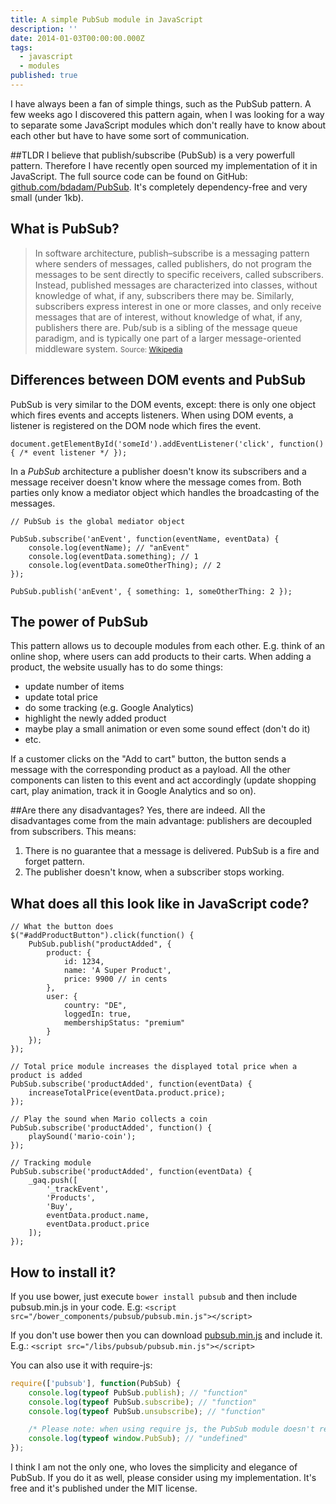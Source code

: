 ```yaml
---
title: A simple PubSub module in JavaScript
description: ''
date: 2014-01-03T00:00:00.000Z
tags:
  - javascript
  - modules
published: true
---
```


I have always been a fan of simple things, such as the PubSub pattern. A few weeks ago I discovered this pattern again, when I was looking for a way to separate some JavaScript modules which don't really have to know about each other but have to have some sort of communication.

<!-- readmore -->

##TLDR
I believe that publish/subscribe (PubSub) is a very powerfull pattern. Therefore I have recently open sourced my implementation of it in JavaScript. The full source code can be found on GitHub: <a href="https://github.com/bdadam/PubSub" rel="external,nofollow">github.com/bdadam/PubSub</a>.
It's completely dependency-free and very small (under 1kb).

## What is PubSub?
>In software architecture, publish–subscribe is a messaging pattern where senders of messages, called publishers, do not program the messages to be sent directly to specific receivers, called subscribers. Instead, published messages are characterized into classes, without knowledge of what, if any, subscribers there may be. Similarly, subscribers express interest in one or more classes, and only receive messages that are of interest, without knowledge of what, if any, publishers there are.
Pub/sub is a sibling of the message queue paradigm, and is typically one part of a larger message-oriented middleware system.
<small>Source: [Wikipedia](http://en.wikipedia.org/wiki/Publish%E2%80%93subscribe_pattern)</small>

## Differences between DOM events and PubSub
PubSub is very similar to the DOM events, except: there is only one object which fires events and accepts listeners.
When using DOM events, a listener is registered on the DOM node which fires the event.
<pre class="prettyprint lang-js"><code>document.getElementById('someId').addEventListener('click', function() { /* event listener */ });
</code></pre>

In a *PubSub* architecture a publisher doesn't know its subscribers and a message receiver doesn't know where the message comes from. Both parties only know a mediator object which handles the broadcasting of the messages.

<pre class="prettyprint lang-js"><code>// PubSub is the global mediator object

PubSub.subscribe('anEvent', function(eventName, eventData) {
    console.log(eventName); // "anEvent"
    console.log(eventData.something); // 1
    console.log(eventData.someOtherThing); // 2
});

PubSub.publish('anEvent', { something: 1, someOtherThing: 2 });
</code></pre>

## The power of PubSub
This pattern allows us to decouple modules from each other. E.g. think of an online shop, where users can add products to their carts. When adding a product, the website usually has to do some things:

+ update number of items
+ update total price
+ do some tracking (e.g. Google Analytics)
+ highlight the newly added product
+ maybe play a small animation or even some sound effect (don't do it)
+ etc.

If a customer clicks on the "Add to cart" button, the button sends a message with the corresponding product as a payload. All the other components can listen to this event and act accordingly (update shopping cart, play animation, track it in Google Analytics and so on).

##Are there any disadvantages?
Yes, there are indeed. All the disadvantages come from the main advantage: publishers are decoupled from subscribers. This means:
1. There is no guarantee that a message is delivered. PubSub is a fire and forget pattern.
2. The publisher doesn't know, when a subscriber stops working.

## What does all this look like in JavaScript code?

<pre class="prettyprint lang-js"><code >// What the button does
$("#addProductButton").click(function() {
    PubSub.publish("productAdded", {
        product: {
            id: 1234,
            name: 'A Super Product',
            price: 9900 // in cents
        },
        user: {
            country: "DE",
            loggedIn: true,
            membershipStatus: "premium"
        }
    });
});

// Total price module increases the displayed total price when a product is added
PubSub.subscribe('productAdded', function(eventData) {
    increaseTotalPrice(eventData.product.price);
});

// Play the sound when Mario collects a coin
PubSub.subscribe('productAdded', function() {
    playSound('mario-coin');
});

// Tracking module
PubSub.subscribe('productAdded', function(eventData) {
    _gaq.push([
        '_trackEvent',
        'Products',
        'Buy',
        eventData.product.name,
        eventData.product.price
    ]);
});
</code></pre>

## How to install it?
If you use bower, just execute <code>bower install pubsub</code> and then include pubsub.min.js in your code. E.g:  <code>&lt;script src="/bower_components/pubsub/pubsub.min.js"&gt;&lt;/script&gt;</code>

If you don't use bower then you can download [pubsub.min.js](https://raw.github.com/bdadam/PubSub/master/pubsub.min.js) and include it. E.g.:
`<script src="/libs/pubsub/pubsub.min.js"></script>`

You can also use it with require-js:
```javascript
require(['pubsub'], function(PubSub) {
    console.log(typeof PubSub.publish); // "function"
    console.log(typeof PubSub.subscribe); // "function"
    console.log(typeof PubSub.unsubscribe); // "function"

    /* Please note: when using require js, the PubSub module doesn't register itself as a global object */
    console.log(typeof window.PubSub); // "undefined"
});
```

I think I am not the only one, who loves the simplicity and elegance of PubSub. If you do it as well, please consider using my implementation.
It's free and it's published under the MIT license.
